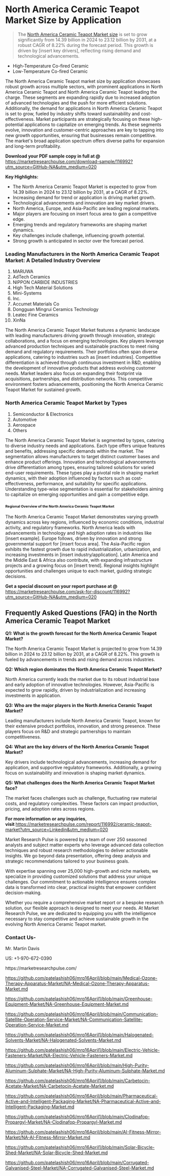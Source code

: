 <h1>North America Ceramic Teapot Market&nbsp;Size by Application</h1><blockquote><p>The <a href="https://marketresearchpulse.com/download-sample/116992?utm_source=GitHub-NA&amp;utm_medium=020">North America Ceramic Teapot Market size</a> is set to grow significantly from 14.39 billion in 2024 to 23.12 billion by 2031, at a robust CAGR of 8.22% during the forecast period. This growth is driven by [insert key drivers], reflecting rising demand and technological advancements.</p></blockquote><ul><li>High-Temperature Co-fired Ceramic<li> Low-Temperature Co-fired Ceramic</li></ul><p>The North America Ceramic Teapot market size by application showcases robust growth across multiple sectors, with prominent applications in North America Ceramic Teapot and North America Ceramic Teapot leading the charge. These segments are expanding rapidly due to increased adoption of advanced technologies and the push for more efficient solutions. Additionally, the demand for applications in North America Ceramic Teapot is set to grow, fueled by industry shifts toward sustainability and cost-effectiveness. Market participants are strategically focusing on these high-potential applications to capitalize on emerging trends. As these segments evolve, innovation and customer-centric approaches are key to tapping into new growth opportunities, ensuring that businesses remain competitive. The market's broad application spectrum offers diverse paths for expansion and long-term profitability.</p><p><strong>Download your PDF sample copy in full at @ </strong><a href="https://marketresearchpulse.com/download-sample/116992?utm_source=GitHub-NA&amp;utm_medium=020">https://marketresearchpulse.com/download-sample/116992?utm_source=GitHub-NA&amp;utm_medium=020</a></p><p><strong>Key Highlights: </strong></p><ul><li>The North America Ceramic Teapot Market is expected to grow from 14.39 billion in 2024 to 23.12 billion by 2031, at a CAGR of 8.22%.</li><li>Increasing demand for trend or application is driving market growth.</li><li>Technological advancements and innovation are key market drivers.</li><li>North America, Europe, and Asia-Pacific are leading regional markets.</li><li>Major players are focusing on insert focus area to gain a competitive edge.</li><li>Emerging trends and regulatory frameworks are shaping market dynamics.</li><li>Key challenges include challenge, influencing growth potential.</li><li>Strong growth is anticipated in sector over the forecast period.</li></ul><h3>Leading Manufacturers in the North America Ceramic Teapot Market: A Detailed Industry Overview</h3><ol><li>MARUWA</li><li>AdTech Ceramics</li><li>NIPPON CARBIDE INDUSTRIES</li><li>High Tech Material Solutions</li><li>Mini-Systems</li><li>Inc.</li><li>Accumet Materials Co</li><li>Dongguan Mingrui Ceramics Technology</li><li>Leatec Fine Ceramics</li><li>XinNa</li></ol><div class="flex max-w-full flex-col flex-grow"><div class="min-h-8 text-message flex w-full flex-col items-end gap-2 whitespace-normal break-words [.text-message+&amp;]:mt-5" dir="auto" data-message-author-role="assistant" data-message-id="fd8432e4-4910-450d-b182-61b7bfb0a01f" data-message-model-slug="gpt-4o"><div class="flex w-full flex-col gap-1 empty:hidden first:pt-[3px]"><div class="markdown prose w-full break-words dark:prose-invert light"><p>The North America Ceramic Teapot Market features a dynamic landscape with leading manufacturers driving growth through innovation, strategic collaborations, and a focus on emerging technologies. Key players leverage advanced production techniques and sustainable practices to meet rising demand and regulatory requirements. Their portfolios often span diverse applications, catering to industries such as [insert industries]. Competitive differentiation is achieved through continuous investment in R&amp;D, enabling the development of innovative products that address evolving customer needs. Market leaders also focus on expanding their footprint via acquisitions, partnerships, and distribution networks. This competitive environment fosters advancements, positioning the North America Ceramic Teapot Market for sustained growth.</p></div></div></div></div><h3>North America Ceramic Teapot Market by Types</h3><ol><li>Semiconductor & Electronics<li> Automotive<li> Aerospace<li> Others</li></ol><div class="flex max-w-full flex-col flex-grow"><div class="min-h-8 text-message flex w-full flex-col items-end gap-2 whitespace-normal break-words [.text-message+&amp;]:mt-5" dir="auto" data-message-author-role="assistant" data-message-id="084470be-0bb7-4664-bddf-5156b4f41249" data-message-model-slug="gpt-4o-mini"><div class="flex w-full flex-col gap-1 empty:hidden first:pt-[3px]"><div class="markdown prose w-full break-words dark:prose-invert light"><p>The North America Ceramic Teapot Market is segmented by types, catering to diverse industry needs and applications. Each type offers unique features and benefits, addressing specific demands within the market. The segmentation allows manufacturers to target distinct customer bases and enhance product offerings. Innovation and technological advancements drive differentiation among types, ensuring tailored solutions for varied end-user requirements. These types play a pivotal role in shaping market dynamics, with their adoption influenced by factors such as cost-effectiveness, performance, and suitability for specific applications. Understanding type-wise segmentation is essential for stakeholders aiming to capitalize on emerging opportunities and gain a competitive edge.</p></div></div></div></div><h3><span style="font-size: 11px;">Regional Overview of the North America Ceramic Teapot Market</span></h3><div class="flex max-w-full flex-col flex-grow"><div class="min-h-8 text-message flex w-full flex-col items-end gap-2 whitespace-normal break-words [.text-message+&amp;]:mt-5" dir="auto" data-message-author-role="assistant" data-message-id="e9038762-ce64-4e30-91c9-9bd413514231" data-message-model-slug="gpt-4o-mini"><div class="flex w-full flex-col gap-1 empty:hidden first:pt-[3px]"><div class="markdown prose w-full break-words dark:prose-invert light"><p>The North America Ceramic Teapot Market demonstrates varying growth dynamics across key regions, influenced by economic conditions, industrial activity, and regulatory frameworks. North America leads with advancements in technology and high adoption rates in industries like [insert example]. Europe follows, driven by innovation and strong governmental support for [insert focus area]. The Asia-Pacific region exhibits the fastest growth due to rapid industrialization, urbanization, and increasing investments in [insert industry/application]. Latin America and the Middle East &amp; Africa also contribute, with expanding infrastructure projects and a growing focus on [insert trend]. Regional insights highlight opportunities and challenges unique to each market, guiding strategic decisions.</p></div></div></div></div><p><strong>Get a special discount on your report purchase at @ </strong><a href="https://marketresearchpulse.com/ask-for-discount/116992?utm_source=GitHub-NA&amp;utm_medium=020">https://marketresearchpulse.com/ask-for-discount/116992?utm_source=GitHub-NA&amp;utm_medium=020</a></p><h2>Frequently Asked Questions (FAQ) in the North America Ceramic Teapot Market</h2><p><strong>Q1: What is the growth forecast for the North America Ceramic Teapot Market?</strong></p><p>The North America Ceramic Teapot Market is projected to grow from 14.39 billion in 2024 to 23.12 billion by 2031, at a CAGR of 8.22%. This growth is fueled by advancements in trends and rising demand across industries.</p><p><strong>Q2: Which region dominates the North America Ceramic Teapot Market?</strong></p><p>North America currently leads the market due to its robust industrial base and early adoption of innovative technologies. However, Asia-Pacific is expected to grow rapidly, driven by industrialization and increasing investments in application.</p><p><strong>Q3: Who are the major players in the North America Ceramic Teapot Market?</strong></p><p>Leading manufacturers include North America Ceramic Teapot, known for their extensive product portfolios, innovation, and strong presence. These players focus on R&amp;D and strategic partnerships to maintain competitiveness.</p><p><strong>Q4: What are the key drivers of the North America Ceramic Teapot Market?</strong></p><p>Key drivers include technological advancements, increasing demand for application, and supportive regulatory frameworks. Additionally, a growing focus on sustainability and innovation is shaping market dynamics.</p><p><strong>Q5: What challenges does the North America Ceramic Teapot Market face?</strong></p><p>The market faces challenges such as challenge, fluctuating raw material costs, and regulatory complexities. These factors can impact production, pricing, and adoption rates across regions.</p><p><strong>For more information or any inquiries, visit&nbsp;</strong><a href="https://marketresearchpulse.com/report/116992/ceramic-teapot-market?utm_source=Linkedin&utm_medium=020">https://marketresearchpulse.com/report/116992/ceramic-teapot-market?utm_source=Linkedin&utm_medium=020</a></p><p>Market Research Pulse is powered by a team of over 250 seasoned analysts and subject matter experts who leverage advanced data collection techniques and robust research methodologies to deliver actionable insights. We go beyond data presentation, offering deep analysis and strategic recommendations tailored to your business goals.</p><p>With expertise spanning over 25,000 high-growth and niche markets, we specialize in providing customized solutions that address your unique challenges. Our commitment to actionable intelligence ensures complex data is transformed into clear, practical insights that empower confident decision-making.</p><p>Whether you require a comprehensive market report or a bespoke research solution, our flexible approach is designed to meet your needs. At Market Research Pulse, we are dedicated to equipping you with the intelligence necessary to stay competitive and achieve sustainable growth in the evolving North America Ceramic Teapot market.</p><h3><strong>Contact Us-</strong></h3><p>Mr. Martin Davis</p><p>US: +1-970-672-0390</p><p>https://marketresearchpulse.com/</p><p><a href="https://github.com/patelashish06/mrp16April/blob/main/Medical-Ozone-Therapy-Apparatus-Market/NA-Medical-Ozone-Therapy-Apparatus-Market.md">https://github.com/patelashish06/mrp16April/blob/main/Medical-Ozone-Therapy-Apparatus-Market/NA-Medical-Ozone-Therapy-Apparatus-Market.md</a></p><p><a href="https://github.com/patelashish06/mrp16April1/blob/main/Greenhouse-Equipment-Market/NA-Greenhouse-Equipment-Market.md">https://github.com/patelashish06/mrp16April1/blob/main/Greenhouse-Equipment-Market/NA-Greenhouse-Equipment-Market.md</a></p><p><a href="https://github.com/patelashish06/mrp16April/blob/main/Communication-Satellite-Operation-Service-Market/NA-Communication-Satellite-Operation-Service-Market.md">https://github.com/patelashish06/mrp16April/blob/main/Communication-Satellite-Operation-Service-Market/NA-Communication-Satellite-Operation-Service-Market.md</a></p><p><a href="https://github.com/patelashish06/mrp16April1/blob/main/Halogenated-Solvents-Market/NA-Halogenated-Solvents-Market.md">https://github.com/patelashish06/mrp16April1/blob/main/Halogenated-Solvents-Market/NA-Halogenated-Solvents-Market.md</a></p><p><a href="https://github.com/patelashish06/mrp16April1/blob/main/Electric-Vehicle-Fasteners-Market/NA-Electric-Vehicle-Fasteners-Market.md">https://github.com/patelashish06/mrp16April1/blob/main/Electric-Vehicle-Fasteners-Market/NA-Electric-Vehicle-Fasteners-Market.md</a></p><p><a href="https://github.com/patelashish06/mrp16April/blob/main/High-Purity-Aluminum-Sulphate-Market/NA-High-Purity-Aluminum-Sulphate-Market.md">https://github.com/patelashish06/mrp16April/blob/main/High-Purity-Aluminum-Sulphate-Market/NA-High-Purity-Aluminum-Sulphate-Market.md</a></p><p><a href="https://github.com/patelashish06/mrp16April1/blob/main/Carbetocin-Acetate-Market/NA-Carbetocin-Acetate-Market.md">https://github.com/patelashish06/mrp16April1/blob/main/Carbetocin-Acetate-Market/NA-Carbetocin-Acetate-Market.md</a></p><p><a href="https://github.com/patelashish06/mrp16April/blob/main/Pharmaceutical-Active-and-Intelligent-Packaging-Market/NA-Pharmaceutical-Active-and-Intelligent-Packaging-Market.md">https://github.com/patelashish06/mrp16April/blob/main/Pharmaceutical-Active-and-Intelligent-Packaging-Market/NA-Pharmaceutical-Active-and-Intelligent-Packaging-Market.md</a></p><p><a href="https://github.com/patelashish06/mrp16April1/blob/main/Clodinafop-Propargyl-Market/NA-Clodinafop-Propargyl-Market.md">https://github.com/patelashish06/mrp16April1/blob/main/Clodinafop-Propargyl-Market/NA-Clodinafop-Propargyl-Market.md</a></p><p><a href="https://github.com/patelashish06/mrp16April/blob/main/AI-Fitness-Mirror-Market/NA-AI-Fitness-Mirror-Market.md">https://github.com/patelashish06/mrp16April/blob/main/AI-Fitness-Mirror-Market/NA-AI-Fitness-Mirror-Market.md</a></p><p><a href="https://github.com/patelashish06/mrp16April1/blob/main/Solar-Bicycle-Shed-Market/NA-Solar-Bicycle-Shed-Market.md">https://github.com/patelashish06/mrp16April1/blob/main/Solar-Bicycle-Shed-Market/NA-Solar-Bicycle-Shed-Market.md</a></p><p><a href="https://github.com/patelashish06/mrp16April/blob/main/Corrugated-Galvanised-Steel-Market/NA-Corrugated-Galvanised-Steel-Market.md">https://github.com/patelashish06/mrp16April/blob/main/Corrugated-Galvanised-Steel-Market/NA-Corrugated-Galvanised-Steel-Market.md</a></p>